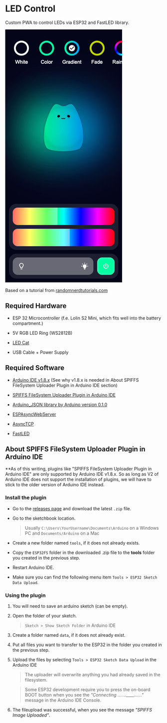 # LED Control

Custom PWA to control LEDs via ESP32 and FastLED library.

![Image](https://github.com/bgebelein/led-control/blob/a1fe955da4d282a5a384817ad1080f60527f0045/showcase/screenshot.png)

Based on a tutorial from [randomnerdtutorials.com](https://randomnerdtutorials.com/esp32-web-server-websocket-sliders/)

## Required Hardware

- ESP 32 Microcontroller (f.e. Lolin S2 Mini, which fits well into the battery compartment.)

- 5V RGB LED Ring (WS2812B)
  
- [LED Cat](https://de.aliexpress.com/w/wholesale-led-cat.html?catId=0&initiative_id=SB_20230901045352&SearchText=led+cat)
  
- USB Cable + Power Supply

## Required Software

- [Arduino IDE v1.8.x](https://www.arduino.cc/en/software#legacy-ide-18x) (See why v1.8.x is needed in About SPIFFS FileSystem Uploader Plugin in Arduino IDE section)

- [SPIFFS FileSystem Uploader Plugin in Arduino IDE](https://randomnerdtutorials.com/install-esp32-filesystem-uploader-arduino-ide/)

- [Arduino_JSON library by Arduino version 0.1.0](https://github.com/arduino-libraries/Arduino_JSON)

- [ESPAsyncWebServer](https://github.com/me-no-dev/ESPAsyncWebServer)

- [AsyncTCP](https://github.com/me-no-dev/AsyncTCP)
  
- [FastLED](https://fastled.io/)

## About SPIFFS FileSystem Uploader Plugin in Arduino IDE

**As of this writing, plugins like "SPIFFS FileSystem Uploader Plugin in Arduino IDE" are only supported by Arduino IDE v1.8.x.
So as long as V2 of Arduino IDE does not support the installation of plugins, we will have to stick to the older version of Arduino IDE instead.

### Install the plugin

- Go to the [releases page](https://github.com/me-no-dev/arduino-esp32fs-plugin/releases/) and download the latest `.zip` file.
- Go to the sketchbook location.<br>

  > Usually `C:\Users\YourUsername\Documents\Arduino` on a Windows PC and `Documents/Arduino` on a Mac
- Create a new folder named `tools`, if it does not already exists.
- Copy the `ESP32FS` folder in the downloaded .zip file to the **tools** folder you created in the previous step.
- Restart Arduino IDE.
- Make sure you can find the following menu item `Tools > ESP32 Sketch Data Upload`.

### Using the plugin

1. You will need to save an arduino sketch (can be empty).
2. Open the folder of your sketch.

   >`Sketch > Show Sketch Folder` in Arduino IDE
  
4. Create a folder named `data`, if it does not already exist.
5. Put all files you want to transfer to the ESP32 in the folder you created in the previous step.
6. Upload the files by selecting `Tools > ESP32 Sketch Data Upload` in the Arduino IDE

   > The uploader will overwrite anything you had already saved in the filesystem.
   
   >Some ESP32 development require you to press the on-board BOOT button when you see the *"Connecting …….____……"* message in the Arduino IDE Console.
  
7. The fileupload was successful, when you see the message *"SPIFFS Image Uploaded"*.
